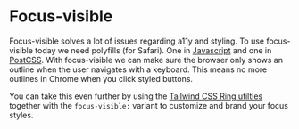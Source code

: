 # Focus-visible

Focus-visible solves a lot of issues regarding a11y and styling. To use focus-visible today we need polyfills (for Safari). One in [Javascript](https://github.com/WICG/focus-visible) and one in [PostCSS](https://github.com/csstools/postcss-focus-visible). With focus-visible we can make sure the browser only shows an outline when the user navigates with a keyboard. This means no more outlines in Chrome when you click styled buttons.

You can take this even further by using the [Tailwind CSS Ring utilties](https://tailwindcss.com/docs/ring-width) together with the `focus-visible:` variant to customize and brand your focus styles.
